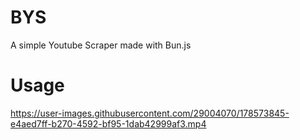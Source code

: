 
# BYS
A simple Youtube Scraper made with Bun.js 

# Usage

https://user-images.githubusercontent.com/29004070/178573845-e4aed7ff-b270-4592-bf95-1dab42999af3.mp4
